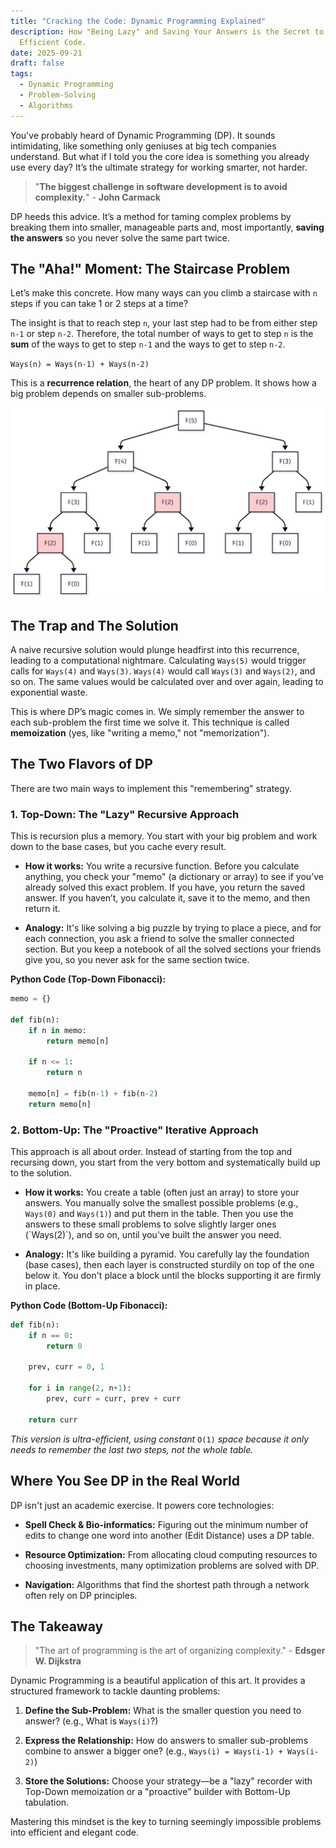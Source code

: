 ```yaml
---
title: "Cracking the Code: Dynamic Programming Explained"
description: How "Being Lazy" and Saving Your Answers is the Secret to Writing
  Efficient Code.
date: 2025-09-21
draft: false
tags:
  - Dynamic Programming
  - Problem-Solving
  - Algorithms
---
```

You've probably heard of Dynamic Programming (DP). It sounds intimidating, like something only geniuses at big tech companies understand. But what if I told you the core idea is something you already use every day? It’s the ultimate strategy for working smarter, not harder.

> "**The biggest challenge in software development is to avoid complexity.**" - **John Carmack**

DP heeds this advice. It’s a method for taming complex problems by breaking them into smaller, manageable parts and, most importantly, **saving the answers** so you never solve the same part twice.

## The "Aha!" Moment: The Staircase Problem

Let’s make this concrete. How many ways can you climb a staircase with `n` steps if you can take 1 or 2 steps at a time?

The insight is that to reach step `n`, your last step had to be from either step `n-1` or step `n-2`. Therefore, the total number of ways to get to step `n` is the **sum** of the ways to get to step `n-1` and the ways to get to step `n-2`.

`Ways(n) = Ways(n-1) + Ways(n-2)`

This is a **recurrence relation**, the heart of any DP problem. It shows how a big problem depends on smaller sub-problems.

![](/public/img/dp.png)

## The Trap and The Solution

A naive recursive solution would plunge headfirst into this recurrence, leading to a computational nightmare. Calculating `Ways(5)` would trigger calls for `Ways(4)` and `Ways(3)`. `Ways(4)` would call `Ways(3)` and `Ways(2)`, and so on. The same values would be calculated over and over again, leading to exponential waste.

This is where DP’s magic comes in. We simply remember the answer to each sub-problem the first time we solve it. This technique is called **memoization** (yes, like "writing a memo," not "memorization").

## The Two Flavors of DP

There are two main ways to implement this "remembering" strategy.

### 1\. Top-Down: The "Lazy" Recursive Approach

This is recursion plus a memory. You start with your big problem and work down to the base cases, but you cache every result.

*   **How it works:** You write a recursive function. Before you calculate anything, you check your "memo" (a dictionary or array) to see if you’ve already solved this exact problem. If you have, you return the saved answer. If you haven’t, you calculate it, save it to the memo, and then return it.
    
*   **Analogy:** It's like solving a big puzzle by trying to place a piece, and for each connection, you ask a friend to solve the smaller connected section. But you keep a notebook of all the solved sections your friends give you, so you never ask for the same section twice.
    

**Python Code (Top-Down Fibonacci):**

```python
memo = {} 

def fib(n):
    if n in memo:
        return memo[n]
 
    if n <= 1:
        return n

    memo[n] = fib(n-1) + fib(n-2)
    return memo[n]
```

### 2\. Bottom-Up: The "Proactive" Iterative Approach

This approach is all about order. Instead of starting from the top and recursing down, you start from the very bottom and systematically build up to the solution.

*   **How it works:** You create a table (often just an array) to store your answers. You manually solve the smallest possible problems (e.g., `Ways(0)` and `Ways(1)`) and put them in the table. Then you use the answers to these small problems to solve slightly larger ones (\`Ways(2)\`), and so on, until you've built the answer you need.
    
*   **Analogy:** It's like building a pyramid. You carefully lay the foundation (base cases), then each layer is constructed sturdily on top of the one below it. You don't place a block until the blocks supporting it are firmly in place.
    

**Python Code (Bottom-Up Fibonacci):**

```python
def fib(n):
    if n == 0:
        return 0

    prev, curr = 0, 1

    for i in range(2, n+1):
        prev, curr = curr, prev + curr

    return curr
```

_This version is ultra-efficient, using constant_ `O(1)` _space because it only needs to remember the last two steps, not the whole table._

## Where You See DP in the Real World

DP isn't just an academic exercise. It powers core technologies:

*   **Spell Check & Bio-informatics:** Figuring out the minimum number of edits to change one word into another (Edit Distance) uses a DP table.
    
*   **Resource Optimization:** From allocating cloud computing resources to choosing investments, many optimization problems are solved with DP.
    
*   **Navigation:** Algorithms that find the shortest path through a network often rely on DP principles.
    

## The Takeaway

> "The art of programming is the art of organizing complexity." - **Edsger W. Dijkstra**

Dynamic Programming is a beautiful application of this art. It provides a structured framework to tackle daunting problems:

1.  **Define the Sub-Problem:** What is the smaller question you need to answer? (e.g., What is `Ways(i)`?)
    
2.  **Express the Relationship:** How do answers to smaller sub-problems combine to answer a bigger one? (e.g., `Ways(i) = Ways(i-1) + Ways(i-2)`)
    
3.  **Store the Solutions:** Choose your strategy—be a "lazy" recorder with Top-Down memoization or a "proactive" builder with Bottom-Up tabulation.
    

Mastering this mindset is the key to turning seemingly impossible problems into efficient and elegant code.